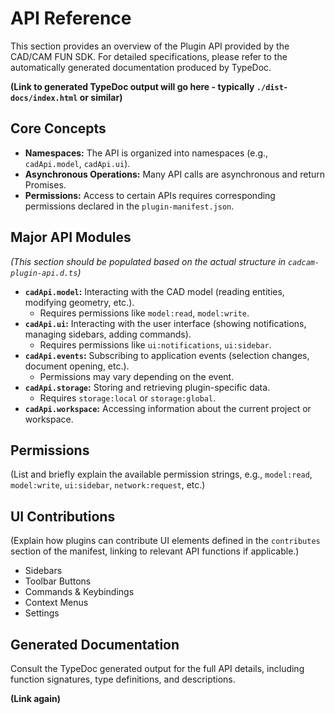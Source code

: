 # API Reference

This section provides an overview of the Plugin API provided by the CAD/CAM FUN SDK. For detailed specifications, please refer to the automatically generated documentation produced by TypeDoc.

**(Link to generated TypeDoc output will go here - typically `./dist-docs/index.html` or similar)**

## Core Concepts

- **Namespaces:** The API is organized into namespaces (e.g., `cadApi.model`, `cadApi.ui`).
- **Asynchronous Operations:** Many API calls are asynchronous and return Promises.
- **Permissions:** Access to certain APIs requires corresponding permissions declared in the `plugin-manifest.json`.

## Major API Modules

*(This section should be populated based on the actual structure in `cadcam-plugin-api.d.ts`)*

-   **`cadApi.model`:** Interacting with the CAD model (reading entities, modifying geometry, etc.).
    -   Requires permissions like `model:read`, `model:write`.
-   **`cadApi.ui`:** Interacting with the user interface (showing notifications, managing sidebars, adding commands).
    -   Requires permissions like `ui:notifications`, `ui:sidebar`.
-   **`cadApi.events`:** Subscribing to application events (selection changes, document opening, etc.).
    -   Permissions may vary depending on the event.
-   **`cadApi.storage`:** Storing and retrieving plugin-specific data.
    -   Requires `storage:local` or `storage:global`.
-   **`cadApi.workspace`:** Accessing information about the current project or workspace.

<h2 id="permissions">Permissions</h2>

(List and briefly explain the available permission strings, e.g., `model:read`, `model:write`, `ui:sidebar`, `network:request`, etc.)

<h2 id="contributions">UI Contributions</h2>

(Explain how plugins can contribute UI elements defined in the `contributes` section of the manifest, linking to relevant API functions if applicable.)

- Sidebars
- Toolbar Buttons
- Commands & Keybindings
- Context Menus
- Settings

## Generated Documentation

Consult the TypeDoc generated output for the full API details, including function signatures, type definitions, and descriptions.

**(Link again)** 